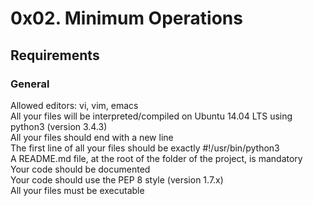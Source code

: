 # 0x02. Minimum Operations     
## Requirements    
### General      
Allowed editors: vi, vim, emacs             
All your files will be interpreted/compiled on Ubuntu 14.04 LTS using python3 (version 3.4.3)    
All your files should end with a new line                                                    
The first line of all your files should be exactly #!/usr/bin/python3                   
A README.md file, at the root of the folder of the project, is mandatory              
Your code should be documented                                          
Your code should use the PEP 8 style (version 1.7.x)                
All your files must be executable                      
